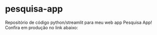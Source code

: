 # pesquisa-app
Repositório de código python/streamlit para meu web app Pesquisa App! Confira em produção no link abaixo:
